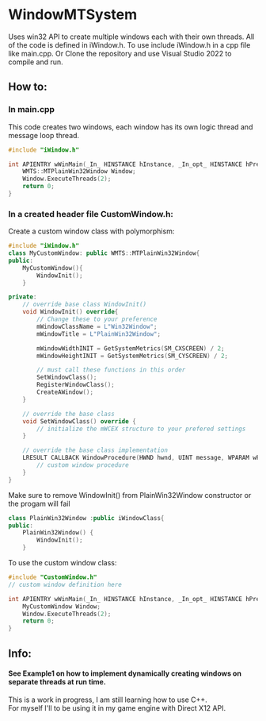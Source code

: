 # WindowMTSystem

Uses win32 API to create multiple windows each with their own threads.
All of the code is defined in iWindow.h. To use include iWindow.h in a cpp file like main.cpp.
Or Clone the repository and use Visual Studio 2022 to compile and run.


## How to:
### In main.cpp
This code creates two windows, each window has its own logic thread and message loop thread. 

```cpp
#include "iWindow.h"

int APIENTRY wWinMain(_In_ HINSTANCE hInstance, _In_opt_ HINSTANCE hPrevInstance, _In_ LPWSTR lpCmdLine, _In_ int nCmdShow) {
	WMTS::MTPlainWin32Window Window;
	Window.ExecuteThreads(2);
	return 0;
}
```

### In a created header file CustomWindow.h:
Create a custom window class with polymorphism:
```cpp
#include "iWindow.h"
class MyCustomWindow: public WMTS::MTPlainWin32Window{
public:
	MyCustomWindow(){
		WindowInit();
	}

private:
	// override base class WindowInit()
	void WindowInit() override{
		// Change these to your preference
		mWindowClassName = L"Win32Window";
		mWindowTitle = L"PlainWin32Window";

		mWindowWidthINIT = GetSystemMetrics(SM_CXSCREEN) / 2;
		mWindowHeightINIT = GetSystemMetrics(SM_CYSCREEN) / 2;

		// must call these functions in this order
		SetWindowClass();
		RegisterWindowClass();
		CreateAWindow();
	}

	// override the base class
	void SetWindowClass() override {
		// initialize the mWCEX structure to your prefered settings	
	}

	// override the base class implementation
	LRESULT CALLBACK WindowProcedure(HWND hwnd, UINT message, WPARAM wParam, LPARAM lParam) override{
		// custom window procedure
	}
}
```

Make sure to remove WindowInit() from PlainWin32Window constructor or the progam will fail
```cpp
class PlainWin32Window :public iWindowClass{
public:
	PlainWin32Window() {
		WindowInit(); 
	}
```
To use the custom window class:
```cpp
#include "CustomWindow.h"
// custom window definition here

int APIENTRY wWinMain(_In_ HINSTANCE hInstance, _In_opt_ HINSTANCE hPrevInstance, _In_ LPWSTR lpCmdLine, _In_ int nCmdShow) {
	MyCustomWindow Window;
	Window.ExecuteThreads(2);
	return 0;
}
```
## Info:
#### See Example1 on how to implement dynamically creating windows on separate threads at run time.


This is a work in progress, I am still learning how to use C++.  
For myself I'll to be using it in my game engine with Direct X12 API.

